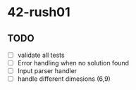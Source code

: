 # 42-rush01

## TODO

- [ ] validate all tests
- [ ] Error handling when no solution found
- [ ] Input parser handler
- [ ] handle different dimesions (6,9)
